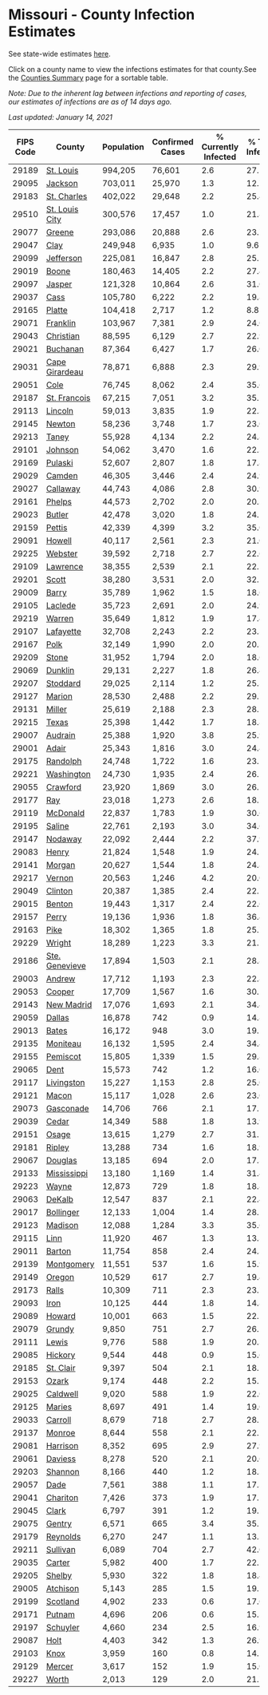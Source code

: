 # Missouri - County Infection Estimates

See state-wide estimates [here](/infections/us-mo).

Click on a county name to view the infections estimates for that county.See the [Counties Summary](/infections/summary-counties) page for a sortable table.

*Note: Due to the inherent lag between infections and reporting of cases, our estimates of infections are as of 14 days ago.*

*Last updated: January 14, 2021*

|   FIPS Code |                           County |   Population |   Confirmed Cases |   % Currently Infected |   % Total Infected |
|-------------|----------------------------------|--------------|-------------------|------------------------|--------------------|
|       29189 |           [St. Louis](st.-louis) |      994,205 |            76,601 |                    2.6 |               27.2 |
|       29095 |               [Jackson](jackson) |      703,011 |            25,970 |                    1.3 |               12.7 |
|       29183 |       [St. Charles](st.-charles) |      402,022 |            29,648 |                    2.2 |               25.4 |
|       29510 | [St. Louis City](st.-louis-city) |      300,576 |            17,457 |                    1.0 |               21.8 |
|       29077 |                 [Greene](greene) |      293,086 |            20,888 |                    2.6 |               23.7 |
|       29047 |                     [Clay](clay) |      249,948 |             6,935 |                    1.0 |                9.6 |
|       29099 |           [Jefferson](jefferson) |      225,081 |            16,847 |                    2.8 |               25.5 |
|       29019 |                   [Boone](boone) |      180,463 |            14,405 |                    2.2 |               27.4 |
|       29097 |                 [Jasper](jasper) |      121,328 |            10,864 |                    2.6 |               31.0 |
|       29037 |                     [Cass](cass) |      105,780 |             6,222 |                    2.2 |               19.8 |
|       29165 |                 [Platte](platte) |      104,418 |             2,717 |                    1.2 |                8.8 |
|       29071 |             [Franklin](franklin) |      103,967 |             7,381 |                    2.9 |               24.0 |
|       29043 |           [Christian](christian) |       88,595 |             6,129 |                    2.7 |               22.9 |
|       29021 |             [Buchanan](buchanan) |       87,364 |             6,427 |                    1.7 |               26.0 |
|       29031 | [Cape Girardeau](cape-girardeau) |       78,871 |             6,888 |                    2.3 |               29.9 |
|       29051 |                     [Cole](cole) |       76,745 |             8,062 |                    2.4 |               35.6 |
|       29187 |     [St. Francois](st.-francois) |       67,215 |             7,051 |                    3.2 |               35.5 |
|       29113 |               [Lincoln](lincoln) |       59,013 |             3,835 |                    1.9 |               22.3 |
|       29145 |                 [Newton](newton) |       58,236 |             3,748 |                    1.7 |               23.0 |
|       29213 |                   [Taney](taney) |       55,928 |             4,134 |                    2.2 |               24.8 |
|       29101 |               [Johnson](johnson) |       54,062 |             3,470 |                    1.6 |               22.3 |
|       29169 |               [Pulaski](pulaski) |       52,607 |             2,807 |                    1.8 |               17.8 |
|       29029 |                 [Camden](camden) |       46,305 |             3,446 |                    2.4 |               24.9 |
|       29027 |             [Callaway](callaway) |       44,743 |             4,086 |                    2.8 |               30.9 |
|       29161 |                 [Phelps](phelps) |       44,573 |             2,702 |                    2.0 |               20.3 |
|       29023 |                 [Butler](butler) |       42,478 |             3,020 |                    1.8 |               24.2 |
|       29159 |                 [Pettis](pettis) |       42,339 |             4,399 |                    3.2 |               35.0 |
|       29091 |                 [Howell](howell) |       40,117 |             2,561 |                    2.3 |               21.0 |
|       29225 |               [Webster](webster) |       39,592 |             2,718 |                    2.7 |               22.6 |
|       29109 |             [Lawrence](lawrence) |       38,355 |             2,539 |                    2.1 |               22.1 |
|       29201 |                   [Scott](scott) |       38,280 |             3,531 |                    2.0 |               32.2 |
|       29009 |                   [Barry](barry) |       35,789 |             1,962 |                    1.5 |               18.6 |
|       29105 |               [Laclede](laclede) |       35,723 |             2,691 |                    2.0 |               24.9 |
|       29219 |                 [Warren](warren) |       35,649 |             1,812 |                    1.9 |               17.4 |
|       29107 |           [Lafayette](lafayette) |       32,708 |             2,243 |                    2.2 |               23.3 |
|       29167 |                     [Polk](polk) |       32,149 |             1,990 |                    2.0 |               20.3 |
|       29209 |                   [Stone](stone) |       31,952 |             1,794 |                    2.0 |               18.6 |
|       29069 |               [Dunklin](dunklin) |       29,131 |             2,227 |                    1.8 |               26.4 |
|       29207 |             [Stoddard](stoddard) |       29,025 |             2,114 |                    1.2 |               25.3 |
|       29127 |                 [Marion](marion) |       28,530 |             2,488 |                    2.2 |               29.7 |
|       29131 |                 [Miller](miller) |       25,619 |             2,188 |                    2.3 |               28.5 |
|       29215 |                   [Texas](texas) |       25,398 |             1,442 |                    1.7 |               18.8 |
|       29007 |               [Audrain](audrain) |       25,388 |             1,920 |                    3.8 |               25.9 |
|       29001 |                   [Adair](adair) |       25,343 |             1,816 |                    3.0 |               24.4 |
|       29175 |             [Randolph](randolph) |       24,748 |             1,722 |                    1.6 |               23.2 |
|       29221 |         [Washington](washington) |       24,730 |             1,935 |                    2.4 |               26.5 |
|       29055 |             [Crawford](crawford) |       23,920 |             1,869 |                    3.0 |               26.1 |
|       29177 |                       [Ray](ray) |       23,018 |             1,273 |                    2.6 |               18.7 |
|       29119 |             [McDonald](mcdonald) |       22,837 |             1,783 |                    1.9 |               30.6 |
|       29195 |                 [Saline](saline) |       22,761 |             2,193 |                    3.0 |               34.6 |
|       29147 |               [Nodaway](nodaway) |       22,092 |             2,444 |                    2.2 |               37.9 |
|       29083 |                   [Henry](henry) |       21,824 |             1,548 |                    1.9 |               24.2 |
|       29141 |                 [Morgan](morgan) |       20,627 |             1,544 |                    1.8 |               24.8 |
|       29217 |                 [Vernon](vernon) |       20,563 |             1,246 |                    4.2 |               20.0 |
|       29049 |               [Clinton](clinton) |       20,387 |             1,385 |                    2.4 |               22.7 |
|       29015 |                 [Benton](benton) |       19,443 |             1,317 |                    2.4 |               22.6 |
|       29157 |                   [Perry](perry) |       19,136 |             1,936 |                    1.8 |               36.4 |
|       29163 |                     [Pike](pike) |       18,302 |             1,365 |                    1.8 |               25.7 |
|       29229 |                 [Wright](wright) |       18,289 |             1,223 |                    3.3 |               21.7 |
|       29186 | [Ste. Genevieve](ste.-genevieve) |       17,894 |             1,503 |                    2.1 |               28.8 |
|       29003 |                 [Andrew](andrew) |       17,712 |             1,193 |                    2.3 |               22.8 |
|       29053 |                 [Cooper](cooper) |       17,709 |             1,567 |                    1.6 |               30.1 |
|       29143 |         [New Madrid](new-madrid) |       17,076 |             1,693 |                    2.1 |               34.4 |
|       29059 |                 [Dallas](dallas) |       16,878 |               742 |                    0.9 |               14.8 |
|       29013 |                   [Bates](bates) |       16,172 |               948 |                    3.0 |               19.5 |
|       29135 |             [Moniteau](moniteau) |       16,132 |             1,595 |                    2.4 |               34.4 |
|       29155 |             [Pemiscot](pemiscot) |       15,805 |             1,339 |                    1.5 |               29.8 |
|       29065 |                     [Dent](dent) |       15,573 |               742 |                    1.2 |               16.0 |
|       29117 |         [Livingston](livingston) |       15,227 |             1,153 |                    2.8 |               25.0 |
|       29121 |                   [Macon](macon) |       15,117 |             1,028 |                    2.6 |               23.0 |
|       29073 |           [Gasconade](gasconade) |       14,706 |               766 |                    2.1 |               17.2 |
|       29039 |                   [Cedar](cedar) |       14,349 |               588 |                    1.8 |               13.9 |
|       29151 |                   [Osage](osage) |       13,615 |             1,279 |                    2.7 |               31.1 |
|       29181 |                 [Ripley](ripley) |       13,288 |               734 |                    1.6 |               18.9 |
|       29067 |               [Douglas](douglas) |       13,185 |               694 |                    2.0 |               17.3 |
|       29133 |       [Mississippi](mississippi) |       13,180 |             1,169 |                    1.4 |               31.4 |
|       29223 |                   [Wayne](wayne) |       12,873 |               729 |                    1.8 |               18.8 |
|       29063 |                 [DeKalb](dekalb) |       12,547 |               837 |                    2.1 |               22.4 |
|       29017 |           [Bollinger](bollinger) |       12,133 |             1,004 |                    1.4 |               28.1 |
|       29123 |               [Madison](madison) |       12,088 |             1,284 |                    3.3 |               35.6 |
|       29115 |                     [Linn](linn) |       11,920 |               467 |                    1.3 |               13.3 |
|       29011 |                 [Barton](barton) |       11,754 |               858 |                    2.4 |               24.3 |
|       29139 |         [Montgomery](montgomery) |       11,551 |               537 |                    1.6 |               15.9 |
|       29149 |                 [Oregon](oregon) |       10,529 |               617 |                    2.7 |               19.4 |
|       29173 |                   [Ralls](ralls) |       10,309 |               711 |                    2.3 |               23.7 |
|       29093 |                     [Iron](iron) |       10,125 |               444 |                    1.8 |               14.8 |
|       29089 |                 [Howard](howard) |       10,001 |               663 |                    1.5 |               22.5 |
|       29079 |                 [Grundy](grundy) |        9,850 |               751 |                    2.7 |               26.5 |
|       29111 |                   [Lewis](lewis) |        9,776 |               588 |                    1.9 |               20.3 |
|       29085 |               [Hickory](hickory) |        9,544 |               448 |                    0.9 |               15.6 |
|       29185 |           [St. Clair](st.-clair) |        9,397 |               504 |                    2.1 |               18.2 |
|       29153 |                   [Ozark](ozark) |        9,174 |               448 |                    2.2 |               15.5 |
|       29025 |             [Caldwell](caldwell) |        9,020 |               588 |                    1.9 |               22.0 |
|       29125 |                 [Maries](maries) |        8,697 |               491 |                    1.4 |               19.0 |
|       29033 |               [Carroll](carroll) |        8,679 |               718 |                    2.7 |               28.1 |
|       29137 |                 [Monroe](monroe) |        8,644 |               558 |                    2.1 |               22.1 |
|       29081 |             [Harrison](harrison) |        8,352 |               695 |                    2.9 |               27.9 |
|       29061 |               [Daviess](daviess) |        8,278 |               520 |                    2.1 |               20.6 |
|       29203 |               [Shannon](shannon) |        8,166 |               440 |                    1.2 |               18.3 |
|       29057 |                     [Dade](dade) |        7,561 |               388 |                    1.1 |               17.3 |
|       29041 |             [Chariton](chariton) |        7,426 |               373 |                    1.9 |               17.1 |
|       29045 |                   [Clark](clark) |        6,797 |               391 |                    1.2 |               19.7 |
|       29075 |                 [Gentry](gentry) |        6,571 |               665 |                    3.4 |               35.2 |
|       29179 |             [Reynolds](reynolds) |        6,270 |               247 |                    1.1 |               13.3 |
|       29211 |             [Sullivan](sullivan) |        6,089 |               704 |                    2.7 |               42.0 |
|       29035 |                 [Carter](carter) |        5,982 |               400 |                    1.7 |               22.5 |
|       29205 |                 [Shelby](shelby) |        5,930 |               322 |                    1.8 |               18.4 |
|       29005 |             [Atchison](atchison) |        5,143 |               285 |                    1.5 |               19.2 |
|       29199 |             [Scotland](scotland) |        4,902 |               233 |                    0.6 |               17.0 |
|       29171 |                 [Putnam](putnam) |        4,696 |               206 |                    0.6 |               15.3 |
|       29197 |             [Schuyler](schuyler) |        4,660 |               234 |                    2.5 |               16.9 |
|       29087 |                     [Holt](holt) |        4,403 |               342 |                    1.3 |               26.9 |
|       29103 |                     [Knox](knox) |        3,959 |               160 |                    0.8 |               14.2 |
|       29129 |                 [Mercer](mercer) |        3,617 |               152 |                    1.9 |               15.0 |
|       29227 |                   [Worth](worth) |        2,013 |               129 |                    2.0 |               21.7 |